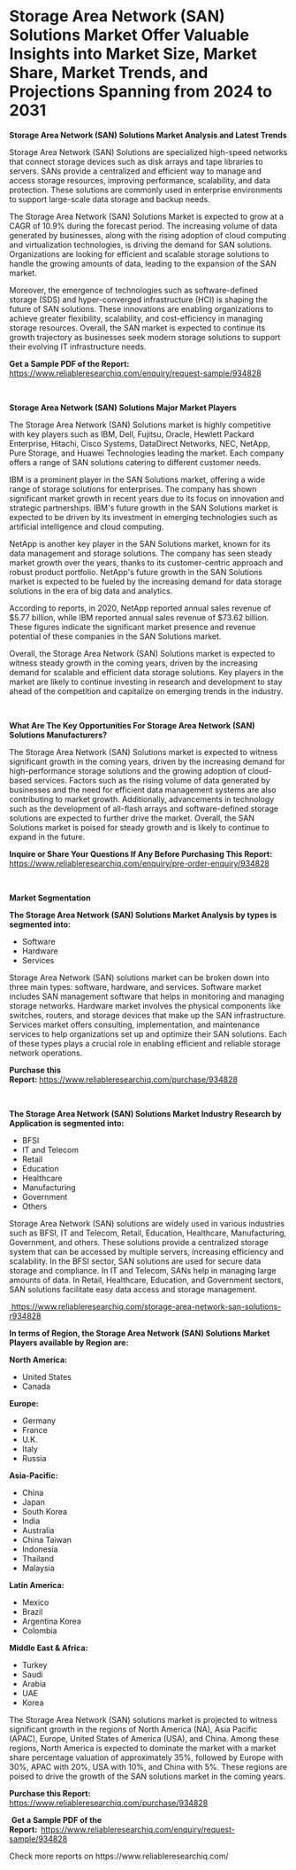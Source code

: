 <p><h1>Storage Area Network (SAN) Solutions Market Offer Valuable Insights into Market Size, Market Share, Market Trends, and Projections Spanning from 2024 to 2031</h1></p><p><strong>Storage Area Network (SAN) Solutions Market Analysis and Latest Trends</strong></p>
<p><p>Storage Area Network (SAN) Solutions are specialized high-speed networks that connect storage devices such as disk arrays and tape libraries to servers. SANs provide a centralized and efficient way to manage and access storage resources, improving performance, scalability, and data protection. These solutions are commonly used in enterprise environments to support large-scale data storage and backup needs.</p><p>The Storage Area Network (SAN) Solutions Market is expected to grow at a CAGR of 10.9% during the forecast period. The increasing volume of data generated by businesses, along with the rising adoption of cloud computing and virtualization technologies, is driving the demand for SAN solutions. Organizations are looking for efficient and scalable storage solutions to handle the growing amounts of data, leading to the expansion of the SAN market.</p><p>Moreover, the emergence of technologies such as software-defined storage (SDS) and hyper-converged infrastructure (HCI) is shaping the future of SAN solutions. These innovations are enabling organizations to achieve greater flexibility, scalability, and cost-efficiency in managing storage resources. Overall, the SAN market is expected to continue its growth trajectory as businesses seek modern storage solutions to support their evolving IT infrastructure needs.</p></p>
<p><strong>Get a Sample PDF of the Report:&nbsp;</strong> <a href="https://www.reliableresearchiq.com/enquiry/request-sample/934828">https://www.reliableresearchiq.com/enquiry/request-sample/934828</a></p>
<p>&nbsp;</p>
<p><strong>Storage Area Network (SAN) Solutions Major Market Players</strong></p>
<p><p>The Storage Area Network (SAN) Solutions market is highly competitive with key players such as IBM, Dell, Fujitsu, Oracle, Hewlett Packard Enterprise, Hitachi, Cisco Systems, DataDirect Networks, NEC, NetApp, Pure Storage, and Huawei Technologies leading the market. Each company offers a range of SAN solutions catering to different customer needs.</p><p>IBM is a prominent player in the SAN Solutions market, offering a wide range of storage solutions for enterprises. The company has shown significant market growth in recent years due to its focus on innovation and strategic partnerships. IBM's future growth in the SAN Solutions market is expected to be driven by its investment in emerging technologies such as artificial intelligence and cloud computing.</p><p>NetApp is another key player in the SAN Solutions market, known for its data management and storage solutions. The company has seen steady market growth over the years, thanks to its customer-centric approach and robust product portfolio. NetApp's future growth in the SAN Solutions market is expected to be fueled by the increasing demand for data storage solutions in the era of big data and analytics.</p><p>According to reports, in 2020, NetApp reported annual sales revenue of $5.77 billion, while IBM reported annual sales revenue of $73.62 billion. These figures indicate the significant market presence and revenue potential of these companies in the SAN Solutions market.</p><p>Overall, the Storage Area Network (SAN) Solutions market is expected to witness steady growth in the coming years, driven by the increasing demand for scalable and efficient data storage solutions. Key players in the market are likely to continue investing in research and development to stay ahead of the competition and capitalize on emerging trends in the industry.</p></p>
<p>&nbsp;</p>
<p><strong>What Are The Key Opportunities For Storage Area Network (SAN) Solutions Manufacturers?</strong></p>
<p><p>The Storage Area Network (SAN) Solutions market is expected to witness significant growth in the coming years, driven by the increasing demand for high-performance storage solutions and the growing adoption of cloud-based services. Factors such as the rising volume of data generated by businesses and the need for efficient data management systems are also contributing to market growth. Additionally, advancements in technology such as the development of all-flash arrays and software-defined storage solutions are expected to further drive the market. Overall, the SAN Solutions market is poised for steady growth and is likely to continue to expand in the future.</p></p>
<p><strong>Inquire or Share Your Questions If Any Before Purchasing This Report:</strong> <a href="https://www.reliableresearchiq.com/enquiry/pre-order-enquiry/934828">https://www.reliableresearchiq.com/enquiry/pre-order-enquiry/934828</a></p>
<p>&nbsp;</p>
<p><strong>Market Segmentation</strong></p>
<p><strong>The Storage Area Network (SAN) Solutions Market Analysis by types is segmented into:</strong></p>
<p><ul><li>Software</li><li>Hardware</li><li>Services</li></ul></p>
<p><p>Storage Area Network (SAN) solutions market can be broken down into three main types: software, hardware, and services. Software market includes SAN management software that helps in monitoring and managing storage networks. Hardware market involves the physical components like switches, routers, and storage devices that make up the SAN infrastructure. Services market offers consulting, implementation, and maintenance services to help organizations set up and optimize their SAN solutions. Each of these types plays a crucial role in enabling efficient and reliable storage network operations.</p></p>
<p><strong>Purchase this Report:&nbsp;</strong><a href="https://www.reliableresearchiq.com/purchase/934828">https://www.reliableresearchiq.com/purchase/934828</a></p>
<p>&nbsp;</p>
<p><strong>The Storage Area Network (SAN) Solutions Market Industry Research by Application is segmented into:</strong></p>
<p><ul><li>BFSI</li><li>IT and Telecom</li><li>Retail</li><li>Education</li><li>Healthcare</li><li>Manufacturing</li><li>Government</li><li>Others</li></ul></p>
<p><p>Storage Area Network (SAN) solutions are widely used in various industries such as BFSI, IT and Telecom, Retail, Education, Healthcare, Manufacturing, Government, and others. These solutions provide a centralized storage system that can be accessed by multiple servers, increasing efficiency and scalability. In the BFSI sector, SAN solutions are used for secure data storage and compliance. In IT and Telecom, SANs help in managing large amounts of data. In Retail, Healthcare, Education, and Government sectors, SAN solutions facilitate easy data access and storage management.</p></p>
<p><a href="https://www.reliableresearchiq.com/storage-area-network-san-solutions-r934828">&nbsp;https://www.reliableresearchiq.com/storage-area-network-san-solutions-r934828</a></p>
<p><strong>In terms of Region, the Storage Area Network (SAN) Solutions Market Players available by Region are:</strong></p>
<p>
    <p> <strong> North America: </strong>
        <ul>
            <li>United States</li>
            <li>Canada</li>
        </ul>
        </p> 
    <p> <strong> Europe: </strong>
        <ul>
            <li>Germany</li>
            <li>France</li>
            <li>U.K.</li>
            <li>Italy</li>
            <li>Russia</li>
        </ul>
        </p> 
    <p> <strong> Asia-Pacific: </strong>
        <ul>
            <li>China</li>
            <li>Japan</li>
            <li>South Korea</li>
            <li>India</li>
            <li>Australia</li>
            <li>China Taiwan</li>
            <li>Indonesia</li>
            <li>Thailand</li>
            <li>Malaysia</li>
        </ul>
        </p> 
    <p> <strong> Latin America: </strong>
        <ul>
            <li>Mexico</li>
            <li>Brazil</li>
            <li>Argentina Korea</li>
            <li>Colombia</li>
        </ul>
        </p> 
    <p> <strong> Middle East & Africa: </strong>
        <ul>
            <li>Turkey</li>
            <li>Saudi</li>
            <li>Arabia</li>
            <li>UAE</li>
            <li>Korea</li>
        </ul>
    </p>
    </p>
<p><p>The Storage Area Network (SAN) solutions market is projected to witness significant growth in the regions of North America (NA), Asia Pacific (APAC), Europe, United States of America (USA), and China. Among these regions, North America is expected to dominate the market with a market share percentage valuation of approximately 35%, followed by Europe with 30%, APAC with 20%, USA with 10%, and China with 5%. These regions are poised to drive the growth of the SAN solutions market in the coming years.</p></p>
<p><strong>Purchase this Report: </strong><a href="https://www.reliableresearchiq.com/purchase/934828">https://www.reliableresearchiq.com/purchase/934828</a></p>
<p>&nbsp;<strong>Get a Sample PDF of the Report:&nbsp;&nbsp;</strong><a href="https://www.reliableresearchiq.com/enquiry/request-sample/934828">https://www.reliableresearchiq.com/enquiry/request-sample/934828</a></p>
<p><strong></strong></p>
<p>Check more reports on https://www.reliableresearchiq.com/</p>